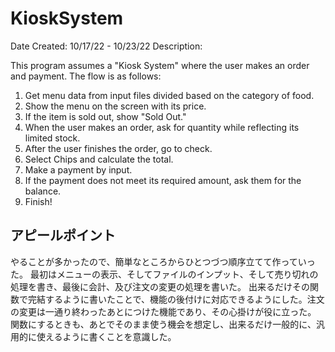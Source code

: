 # KioskSystem

Date Created: 10/17/22 - 10/23/22
Description:

This program assumes a "Kiosk System" where the user makes an order and payment.
The flow is as follows:
1. Get menu data from input files divided based on the category of food.
2. Show the menu on the screen with its price.
3. If the item is sold out, show "Sold Out."
4. When the user makes an order, ask for quantity while reflecting its limited stock.
5. After the user finishes the order, go to check.
6. Select Chips and calculate the total.
7. Make a payment by input.
8. If the payment does not meet its required amount, ask them for the balance.
9. Finish!


アピールポイント
--------------

やることが多かったので、簡単なところからひとつづつ順序立てて作っていった。
最初はメニューの表示、そしてファイルのインプット、そして売り切れの処理を書き、最後に会計、及び注文の変更の処理を書いた。
出来るだけその関数で完結するように書いたことで、機能の後付けに対応できるようにした。注文の変更は一通り終わったあとにつけた機能であり、その心掛けが役に立った。
関数にするときも、あとでそのまま使う機会を想定し、出来るだけ一般的に、汎用的に使えるように書くことを意識した。
